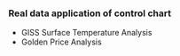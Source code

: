 ### Real data application of control chart

* GISS Surface Temperature Analysis
* Golden Price Analysis
